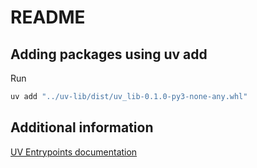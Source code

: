 # README

## Adding packages using uv add

Run
```bash
uv add "../uv-lib/dist/uv_lib-0.1.0-py3-none-any.whl"
```

## Additional information

[UV Entrypoints documentation](https://docs.astral.sh/uv/concepts/projects/config/#entry-points)